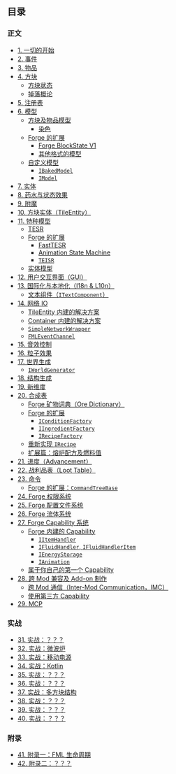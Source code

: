 ## 目录

### 正文

* [1. 一切的开始](chapter-1/index.md)
* [2. 事件](chapter-2/index.md)
* [3. 物品](chapter-3/index.md)
* [4. 方块](chapter-4/index.md)
  * [方块状态](chapter-4/block-state.md)
  * [掉落概论](chapter-4/block-drop.md)
* [5. 注册表](chapter-5/index.md)
* [6. 模型](chapter-6/index.md)
  * [方块及物品模型](chapter-6/vanilla/index.md)
    * [染色](chapter-6/vanilla/tint.md)
  * [Forge 的扩展](chapter-6/foreg-extension/index.md)
    * [Forge BlockState V1](chapter-6/forge-extension/index.md)
    * [其他格式的模型](chapter-6/forge-extension/other-format.md)
  * [自定义模型](chapter-6/custom-model/index.md)
    * [`IBakedModel`](chapter-6/custom-model/index.md#Baked%20Model)
    * [`IModel`](chapter-6/custom-model/forge-extension.md)
* [7. 实体](chapter-7/index.md)
* [8. 药水与状态效果](chapter-8/index.md)
* [9. 附魔](chapter-9/index.md)
* [10. 方块实体（TileEntity）](chapter-10/index.md)
* [11. 特种模型](chapter-11/index.md)
  * [TESR](chapter-11/tesr/index.md)
  * [Forge 的扩展](chapter-11/forge-extension/index.md)
    * [FastTESR](chapter-11/forge-extension/fast-tesr.md)
    * [Animation State Machine](chapter-11/forge-extension/animation.md)
    * [`TEISR`](chapter-11/tesr/teisr.md)
  * [实体模型](chapter-11/entity-model/index.md)
* [12. 用户交互界面（GUI）](chapter-12/index.md)
* [13. 国际化与本地化（I18n & L10n）](chapter-13/index.md)
  * [文本组件（`ITextComponent`）](chapter-13/text-component.md)
* [14. 网络 IO](chapter-14/index.md)
  * [TileEntity 内建的解决方案](chapter-14/tile-entity-sync.md)
  * [Container 内建的解决方案](chapter-14/container-sync.md)
  * [`SimpleNetworkWrapper`](chapter-14/built-in-solution/simple-network-wrapper.md)
  * [`FMLEventChannel`](chapter-14/built-in-solution/fml-event-channel.md)
* [15. 音效控制](chapter-15/index.md)
* [16. 粒子效果](chapter-16/index.md)
* [17. 世界生成](chapter-17/index.md)
  * [`IWorldGenerator`](chapter-17/fml-world-gen-interface.md)
* [18. 结构生成](chapter-18/index.md)
* [19. 新维度](chapter-19/index.md)
* [20. 合成表](chapter-20/index.md)
  * [Forge 矿物词典（Ore Dictionary）](chapter-20/ore-dictionary.md)
  * [Forge 的扩展](chapter-20/forge-extension/index.md)
    * [`IConditionFactory`](chapter-20/forge-recipe-condition.md)
    * [`IIngredientFactory`](chapter-20/forge-ingredient-factory.md)
    * [`IRecipeFactory`](chapter-20/forge-recipe-factory.md)
  * [重新实现 `IRecipe`](chapter-20/custom-recipe.md)
  * [扩展篇：熔炉配方及燃料值](chapter-20/vanilla-furnace.md)
* [21. 进度（Advancement）](chapter-21/index.md)
* [22. 战利品表（Loot Table）](chapter-22/index.md)
* [23. 命令](chapter-23/index.md)
  * [Forge 的扩展：`CommandTreeBase`](chapter-23/command-tree.md)
* [24. Forge 权限系统](chapter-24/index.md)
* [25. Forge 配置文件系统](chapter-25/index.md)
* [26. Forge 流体系统](chapter-26/index.md)
* [27. Forge Capability 系统](chapter-27/index.md)
  * [Forge 内建的 Capability](chapter-27/built-in/index.md)
    * [`IItemHandler`](chapter-27/built-in/item.md)
    * [`IFluidHandler`, `IFluidHandlerItem`](chapter-27/built-in/fluid.md)
    * [`IEnergyStorage`](chapter-27/built-in/energy.md)
    * [`IAnimation`](chapter-27/built-in/animation.md)
  * [属于你自己的第一个 Capability](chapter-27/custom.md)
* [28. 跨 Mod 兼容及 Add-on 制作](chapter-28/index.md)
  * [跨 Mod 通信（Inter-Mod Communication，IMC）](chapter-28/imc.md)
  * [使用第三方 Capability](chapter-28/3rd-party-cap.md)
* [29. MCP](chapter-29/index.md)

<!--
待考虑：
1. 调试：
 - Crash report 内容追加（`ICrashCallable`）
 - F3 debug 界面内容追加
 - 原版内置的 profiler /debug 命令
 - Logger 的使用
 - Eclipse/IDEA 的调试器？

2.键盘及鼠标输入
 - 热键注册
 - 如何追踪鼠标位置？

3. 数据迁移
 - 注册表系统自带的重映射（RegistryEvent.MissingMapping<T>)
 - 原版的 DataFix 及 Forge 的扩展
 -->

### 实战

* [31. 实战：？？？](chapter-31/index.md)
* [32. 实战：微波炉](chapter-32/index.md)
* [33. 实战：移动电源](chapter-33/index.md)
* [34. 实战：Kotlin](chapter-34/index.md)
* [35. 实战：？？？](chapter-35/index.md)
* [36. 实战：？？？](chapter-36/index.md)
* [37. 实战：多方块结构](chapter-37/index.md)
* [38. 实战：？？？](chapter-38/index.md)
* [39. 实战：？？？](chapter-39/index.md)
* [40. 实战：？？？](chapter-40/index.md)

### 附录

* [41. 附录一：FML 生命周期](chapter-41/index.md)
* [42. 附录二：？？？](chapter-42/index.md)
